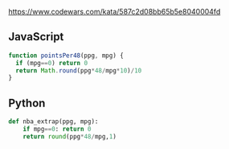 https://www.codewars.com/kata/587c2d08bb65b5e8040004fd

## JavaScript
```js
function pointsPer48(ppg, mpg) {
  if (mpg==0) return 0
  return Math.round(ppg*48/mpg*10)/10
}
```

## Python
```python
def nba_extrap(ppg, mpg):
    if mpg==0: return 0
    return round(ppg*48/mpg,1)
```